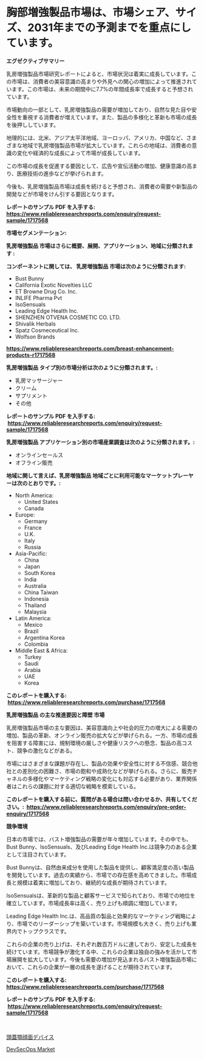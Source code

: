 <p><h1>胸部増強製品市場は、市場シェア、サイズ、2031年までの予測までを重点にしています。</h1></p><p><strong>エグゼクティブサマリー</strong></p>
<p><p>乳房増強製品市場研究レポートによると、市場状況は着実に成長しています。この市場は、消費者の美容意識の高まりや外見への関心の増加によって推進されています。この市場は、未来の期間中に7.7%の年間成長率で成長すると予想されています。</p><p>市場動向の一部として、乳房増強製品の需要が増加しており、自然な見た目や安全性を重視する消費者が増えています。また、製品の多様化と革新も市場の成長を後押ししています。</p><p>地理的には、北米、アジア太平洋地域、ヨーロッパ、アメリカ、中国など、さまざまな地域で乳房増強製品市場が拡大しています。これらの地域は、消費者の意識の変化や経済的な成長によって市場が成長しています。</p><p>この市場の成長を促進する要因として、広告や宣伝活動の増加、健康意識の高まり、医療技術の進歩などが挙げられます。</p><p>今後も、乳房増強製品市場は成長を続けると予想され、消費者の需要や新製品の開発などが市場をけん引する要因となります。</p></p>
<p><strong>レポートのサンプル PDF を入手する: <a href="https://www.reliableresearchreports.com/enquiry/request-sample/1717568">https://www.reliableresearchreports.com/enquiry/request-sample/1717568</a></strong></p>
<p><strong>市場セグメンテーション:</strong></p>
<p><strong> 乳房増強製品 市場はさらに概要、展開、アプリケーション、地域に分類されます :</strong></p>
<p><strong>コンポーネントに関しては、 乳房増強製品 市場は次のように分類されます: &nbsp;</strong></p>
<p><ul><li>Bust Bunny</li><li>California Exotic Novelties LLC</li><li>ET Browne Drug Co. Inc.</li><li>INLIFE Pharma Pvt</li><li>IsoSensuals</li><li>Leading Edge Health Inc.</li><li>SHENZHEN OTVENA COSMETIC CO. LTD.</li><li>Shivalik Herbals</li><li>Spatz Cosmeceutical Inc.</li><li>Wolfson Brands</li></ul></p>
<p><strong><a href="https://www.reliableresearchreports.com/breast-enhancement-products-r1717568">https://www.reliableresearchreports.com/breast-enhancement-products-r1717568</a></strong></p>
<p><strong> 乳房増強製品 タイプ別の市場分析は次のように分類されます。:</strong></p>
<p><ul><li>乳房マッサージャー</li><li>クリーム</li><li>サプリメント</li><li>その他</li></ul></p>
<p><strong>レポートのサンプル PDF を入手する: &nbsp;<a href="https://www.reliableresearchreports.com/enquiry/request-sample/1717568">https://www.reliableresearchreports.com/enquiry/request-sample/1717568</a></strong></p>
<p><strong> 乳房増強製品 アプリケーション別の市場産業調査は次のように分類されます。:</strong></p>
<p><ul><li>オンラインセールス</li><li>オフライン販売</li></ul></p>
<p><strong>地域に関して言えば、乳房増強製品 地域ごとに利用可能なマーケットプレーヤーは次のとおりです。:</strong></p>
<p><ul>
    <li>
        North America:
        <ul>
            <li>United States</li>
            <li>Canada</li>
        </ul>
    </li>
    <li>
        Europe:
        <ul>
            <li>Germany</li>
            <li>France</li>
            <li>U.K.</li>
            <li>Italy</li>
            <li>Russia</li>
        </ul>
    </li>
    <li>
        Asia-Pacific:
        <ul>
            <li>China</li>
            <li>Japan</li>
            <li>South Korea</li>
            <li>India</li>
            <li>Australia</li>
            <li>China Taiwan</li>
            <li>Indonesia</li>
            <li>Thailand</li>
            <li>Malaysia</li>
        </ul>
    </li>
    <li>
        Latin America:
        <ul>
            <li>Mexico</li>
            <li>Brazil</li>
            <li>Argentina Korea</li>
            <li>Colombia</li>
        </ul>
    </li>
    <li>
        Middle East & Africa:
        <ul>
            <li>Turkey</li>
            <li>Saudi</li>
            <li>Arabia</li>
            <li>UAE</li>
            <li>Korea</li>
        </ul>
    </li>
    </ul></p>
<p><strong>このレポートを購入する: &nbsp;<a href="https://www.reliableresearchreports.com/purchase/1717568">https://www.reliableresearchreports.com/purchase/1717568</a></strong></p>
<p><strong>乳房増強製品 の主な推進要因と障壁 市場</strong></p>
<p><p>乳房増強製品市場の主な要因は、美容意識向上や社会的圧力の増大による需要の増加、製品の革新、オンライン販売の拡大などが挙げられる。一方、市場の成長を阻害する障害には、規制環境の厳しさや健康リスクへの懸念、製品の高コスト、競争の激化などがある。</p><p>市場にはさまざまな課題が存在し、製品の効果や安全性に対する不信感、競合他社との差別化の困難さ、市場の飽和や成熟化などが挙げられる。さらに、販売チャネルの多様化やマーケティング戦略の変化にも対応する必要があり、業界関係者はこれらの課題に対する適切な戦略を模索している。</p></p>
<p><strong>このレポートを購入する前に、質問がある場合は問い合わせるか、共有してください。:&nbsp; <a href="https://www.reliableresearchreports.com/enquiry/pre-order-enquiry/1717568">https://www.reliableresearchreports.com/enquiry/pre-order-enquiry/1717568</a></strong></p>
<p><strong>競争環境</strong></p>
<p><p>日本の市場では、バスト増強製品の需要が年々増加しています。その中でも、Bust Bunny、IsoSensuals、及びLeading Edge Health Inc.は競争力のある企業として注目されています。</p><p>Bust Bunnyは、自然由来成分を使用した製品を提供し、顧客満足度の高い製品を開発しています。過去の実績から、市場での存在感を高めてきました。市場成長と規模は着実に増加しており、継続的な成長が期待されています。</p><p>IsoSensualsは、革新的な製品と顧客サービスで知られており、市場での地位を確立しています。市場成長率は高く、売り上げも順調に増加しています。</p><p>Leading Edge Health Inc.は、高品質の製品と効果的なマーケティング戦略により、市場でのリーダーシップを築いています。市場規模も大きく、売り上げも業界内でトップクラスです。</p><p>これらの企業の売り上げは、それぞれ数百万ドルに達しており、安定した成長を続けています。市場競争が激化する中、これらの企業は独自の強みを活かして市場展開を拡大しています。今後も需要の増加が見込まれるバスト増強製品市場において、これらの企業が一層の成長を遂げることが期待されています。</p></p>
<p><strong>このレポートを購入する: &nbsp; <a href="https://www.reliableresearchreports.com/purchase/1717568">https://www.reliableresearchreports.com/purchase/1717568</a></strong></p>
<p><strong>レポートのサンプル PDF を入手する: &nbsp;<a href="https://www.reliableresearchreports.com/enquiry/request-sample/1717568">https://www.reliableresearchreports.com/enquiry/request-sample/1717568</a></strong><strong></strong></p>
<p>&nbsp;</p>
<p><p><a href="https://github.com/Sophiaard2003/Market-Research-Report-List-1/blob/main/470532125506.md">頭蓋顎顔面デバイス</a></p><p><a href="https://github.com/brenzgnarento/Market-Research-Report-List-2/blob/main/devsecops-market.md">DevSecOps Market</a></p></p>